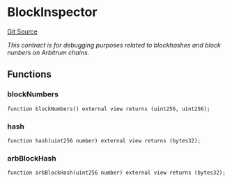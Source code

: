 # BlockInspector
[Git Source](https://github.com//PermissionlessGames/degen-casino/blob/611282bb679741918d25b2d11b7ff264f22837af/src/BlockInspector.sol)

*This contract is for debugging purposes related to blockhashes and block nunbers on Arbitrum chains.*


## Functions
### blockNumbers


```solidity
function blockNumbers() external view returns (uint256, uint256);
```

### hash


```solidity
function hash(uint256 number) external view returns (bytes32);
```

### arbBlockHash


```solidity
function arbBlockHash(uint256 number) external view returns (bytes32);
```

